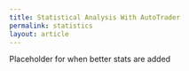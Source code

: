 ```yaml
---
title: Statistical Analysis With AutoTrader
permalink: statistics
layout: article
---
```


Placeholder for when better stats are added



